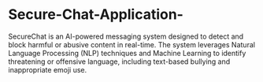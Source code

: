 # Secure-Chat-Application-
SecureChat is an AI-powered messaging system designed to detect and block harmful or abusive content in real-time. The system leverages Natural Language Processing (NLP) techniques and Machine Learning to identify threatening or offensive language, including text-based bullying and inappropriate emoji use.
